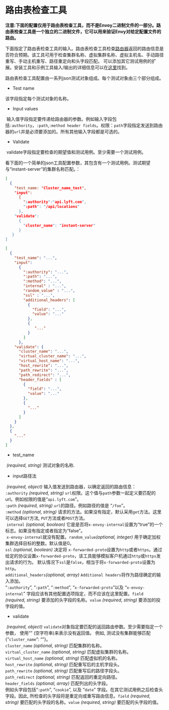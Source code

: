 # 路由表检查工具

**注意:下面的配置仅用于路由表检查工具，而不是Envoy二进制文件的一部分。路由表检查工具是一个独立的二进制文件，它可以用来验证Envy对给定配置文件的路由。**

下面指定了路由表检查工具的输入。路由表检查工具检查[路由器](../../api-v1/route_config/route_config.md#config-http-conn-man-route-table)返回的路由信息是否符合预期。该工具可用于检查集群名称、虚拟集群名称、虚拟主机名、手动路径重写、手动主机重写、路径重定向和头字段匹配。 可以添加其它测试用例的扩展。安装工具和示例工具输入/输出的详细信息可以在[这里](../../install/tools/route_table_check_tool.md#install-tools-route-table-check-tool)找到。

路由表检查工具配置由一系列json测试对象组成。每个测试对象由三个部分组成。

- Test name

该字段指定每个测试对象的名称。

- Input values

  输入值字段指定要传递给路由器的参数。例如输入字段包括`:authority`，`:path`,`:method header fields`。权限：`path`字段指定发送到路由器的`url`并是必须要添加的。所有其他输入字段都是可选的。

- Validate

  validate字段指定要检查的期望值和测试用例。至少需要一个测试用例。
  
 看下面的一个简单的json工具配置参数，其包含有一个测试用例。测试期望与“instant-server”的集群名称匹配。：

```json
[
  {
    "test_name: "Cluster_name_test",
    "input":
      {
        ":authority":"api.lyft.com",
        ":path": "/api/locations"
      },
    "validate":
      {
        "cluster_name": "instant-server"
      }
   }
]
```

```json
[
  {
    "test_name": "...",
    "input":
      {
        ":authority": "...",
        ":path": "...",
        ":method": "...",
        "internal" : "...",
        "random_value" : "...",
        "ssl" : "...",
        "additional_headers": [
          {
            "field": "...",
            "value": "..."
          },
          {
             "..."
          }
        ]
      },
    "validate": {
      "cluster_name": "...",
      "virtual_cluster_name": "...",
      "virtual_host_name": "...",
      "host_rewrite": "...",
      "path_rewrite": "...",
      "path_redirect": "...",
      "header_fields" : [
        {
          "field": "...",
          "value": "..."
        },
        {
          "..."
        }
      ]
    }
  },
  {
    "..."
  }
]
```

- test_name

  *(required, string)* 测试对象的名称.

- input路径法

  *(required, object)* 输入值发送到路由器，以确定返回的路由信息：  
  `:authority` *(required, string)* `url`权限。这个值与`path`参数一起定义要匹配的url。例如权限的值是“`api.lyft.com`”。  
  `:path` *(required, string)* `url`的路径。例如路径的值是 “`/foo`”。  
  `:method` *(optional, string)* 请求的方法。如果没有指定，默认采用`get`方法。这里可以选择`GET`方法, `PUT`方法或者`POST`方法。  
  `internal` *(optional, boolean)* 它是是否将`x-envoy-internal`设置为“true”的一个标志。如果没有指定或者指定为“false”。  
  `x-envoy-internal`就没有配置。`random_value`*(optional, integer)* 用于确定加权集群选择目标的整数。默认值是0。  
  `ssl` *(optional, boolean)* 决定将 `x-forwarded-proto`设置为`http`或者`https`。通过给定的协议设置`x-forwarded-proto`，该工具能够模拟客户机通过`http`或`https`发出请求的行为。 默认情况下`ssl`是`false`，相当于将`x-forwarded-proto`设置为`http`。  
  `additional_headers`*(optional, array)* `Additional headers`将作为路径确定的输入添加。  
  “`:authority`”, “`:path`”, “`:method`”, “`x-forwarded-proto`”以及 “`x-envoy-internal`” 字段应该有其他配置选项指定，而不应该在这里配置。`field` *(required, string)* 要添加的头字段的名称。`value` *(required, string)* 要添加的投字段的值。

- validate

  *(required, object)* `validate`对象指定要匹配的返回路由参数。至少需要指定一个参数， 使用“” (空字符串)来表示没有返回值。 例如, 测试没有集群能够匹配{“`cluster_name`”: “”}。  
  `cluster_name` *(optional, string)* 匹配集群的名称。  
  `virtual_cluster_name` *(optional, string)* 匹配虚拟集群的名称。  
  `virtual_host_name` *(optional, string)* 匹配虚拟机的名称。  
  `host_rewrite` *(optional, string)* 匹配重写后的主机字段头。  
  `path_rewrite` *(optional, string)* 匹配重写后的路径字段头。  
  `path_redirect` *(optional, string)* 匹配返回的重定向路径。  
  `header_fields` *(optional, array)* 匹配列出的头字段。  
  例如头字段包括“`:path`”, “`cookie`”, 以及 “`date`” 字段。在其它测试用例之后检查头字段。因此, 所检查的头字段将是重定向或重写路由信息。`field` *(required, string)* 要匹配的头字段的名称。`value` *(required, string)* 要匹配的头字段的值。  
